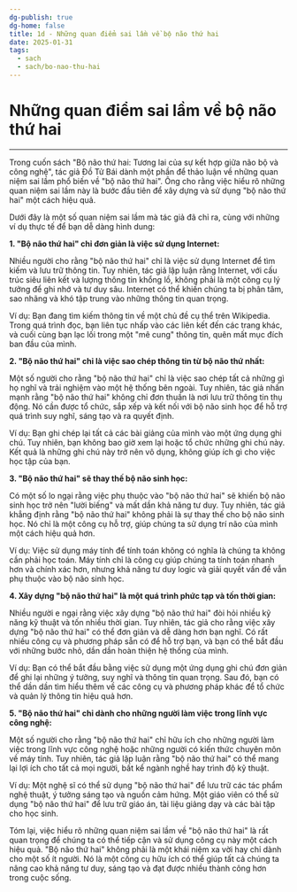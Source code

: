 ```yaml
---
dg-publish: true
dg-home: false
title: 1d - Những quan điểm sai lầm về bộ não thứ hai
date: 2025-01-31
tags:
  - sach
  - sach/bo-nao-thu-hai
---
```

# Những quan điểm sai lầm về bộ não thứ hai
---
Trong cuốn sách "Bộ não thứ hai: Tương lai của sự kết hợp giữa não bộ và công nghệ", tác giả Đồ Tử Bái dành một phần để thảo luận về những quan niệm sai lầm phổ biến về "bộ não thứ hai". Ông cho rằng việc hiểu rõ những quan niệm sai lầm này là bước đầu tiên để xây dựng và sử dụng "bộ não thứ hai" một cách hiệu quả.

Dưới đây là một số quan niệm sai lầm mà tác giả đã chỉ ra, cùng với những ví dụ thực tế để bạn dễ dàng hình dung:

**1. "Bộ não thứ hai" chỉ đơn giản là việc sử dụng Internet:**

Nhiều người cho rằng "bộ não thứ hai" chỉ là việc sử dụng Internet để tìm kiếm và lưu trữ thông tin. Tuy nhiên, tác giả lập luận rằng Internet, với cấu trúc siêu liên kết và lượng thông tin khổng lồ, không phải là một công cụ lý tưởng để ghi nhớ và tư duy sâu. Internet có thể khiến chúng ta bị phân tâm, sao nhãng và khó tập trung vào những thông tin quan trọng.

Ví dụ: Bạn đang tìm kiếm thông tin về một chủ đề cụ thể trên Wikipedia. Trong quá trình đọc, bạn liên tục nhấp vào các liên kết đến các trang khác, và cuối cùng bạn lạc lối trong một "mê cung" thông tin, quên mất mục đích ban đầu của mình.

**2. "Bộ não thứ hai" chỉ là việc sao chép thông tin từ bộ não thứ nhất:**

Một số người cho rằng "bộ não thứ hai" chỉ là việc sao chép tất cả những gì họ nghĩ và trải nghiệm vào một hệ thống bên ngoài. Tuy nhiên, tác giả nhấn mạnh rằng "bộ não thứ hai" không chỉ đơn thuần là nơi lưu trữ thông tin thụ động. Nó cần được tổ chức, sắp xếp và kết nối với bộ não sinh học để hỗ trợ quá trình suy nghĩ, sáng tạo và ra quyết định.

Ví dụ: Bạn ghi chép lại tất cả các bài giảng của mình vào một ứng dụng ghi chú. Tuy nhiên, bạn không bao giờ xem lại hoặc tổ chức những ghi chú này. Kết quả là những ghi chú này trở nên vô dụng, không giúp ích gì cho việc học tập của bạn.

**3. "Bộ não thứ hai" sẽ thay thế bộ não sinh học:**

Có một số lo ngại rằng việc phụ thuộc vào "bộ não thứ hai" sẽ khiến bộ não sinh học trở nên "lười biếng" và mất dần khả năng tư duy. Tuy nhiên, tác giả khẳng định rằng "bộ não thứ hai" không phải là sự thay thế cho bộ não sinh học. Nó chỉ là một công cụ hỗ trợ, giúp chúng ta sử dụng trí não của mình một cách hiệu quả hơn.

Ví dụ: Việc sử dụng máy tính để tính toán không có nghĩa là chúng ta không cần phải học toán. Máy tính chỉ là công cụ giúp chúng ta tính toán nhanh hơn và chính xác hơn, nhưng khả năng tư duy logic và giải quyết vấn đề vẫn phụ thuộc vào bộ não sinh học.

**4. Xây dựng "bộ não thứ hai" là một quá trình phức tạp và tốn thời gian:**

Nhiều người e ngại rằng việc xây dựng "bộ não thứ hai" đòi hỏi nhiều kỹ năng kỹ thuật và tốn nhiều thời gian. Tuy nhiên, tác giả cho rằng việc xây dựng "bộ não thứ hai" có thể đơn giản và dễ dàng hơn bạn nghĩ. Có rất nhiều công cụ và phương pháp sẵn có để hỗ trợ bạn, và bạn có thể bắt đầu với những bước nhỏ, dần dần hoàn thiện hệ thống của mình.

Ví dụ: Bạn có thể bắt đầu bằng việc sử dụng một ứng dụng ghi chú đơn giản để ghi lại những ý tưởng, suy nghĩ và thông tin quan trọng. Sau đó, bạn có thể dần dần tìm hiểu thêm về các công cụ và phương pháp khác để tổ chức và quản lý thông tin hiệu quả hơn.

**5. "Bộ não thứ hai" chỉ dành cho những người làm việc trong lĩnh vực công nghệ:**

Một số người cho rằng "bộ não thứ hai" chỉ hữu ích cho những người làm việc trong lĩnh vực công nghệ hoặc những người có kiến thức chuyên môn về máy tính. Tuy nhiên, tác giả lập luận rằng "bộ não thứ hai" có thể mang lại lợi ích cho tất cả mọi người, bất kể ngành nghề hay trình độ kỹ thuật.

Ví dụ: Một nghệ sĩ có thể sử dụng "bộ não thứ hai" để lưu trữ các tác phẩm nghệ thuật, ý tưởng sáng tạo và nguồn cảm hứng. Một giáo viên có thể sử dụng "bộ não thứ hai" để lưu trữ giáo án, tài liệu giảng dạy và các bài tập cho học sinh.

Tóm lại, việc hiểu rõ những quan niệm sai lầm về "bộ não thứ hai" là rất quan trọng để chúng ta có thể tiếp cận và sử dụng công cụ này một cách hiệu quả. "Bộ não thứ hai" không phải là một khái niệm xa vời hay chỉ dành cho một số ít người. Nó là một công cụ hữu ích có thể giúp tất cả chúng ta nâng cao khả năng tư duy, sáng tạo và đạt được nhiều thành công hơn trong cuộc sống.